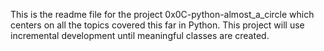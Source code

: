 This is the readme file for the project 0x0C-python-almost_a_circle which centers on all the topics covered this far in Python. This project will use incremental development until meaningful classes are created.
